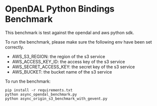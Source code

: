 # OpenDAL Python Bindings Benchmark

This benchmark is test against the opendal and aws python sdk.

To run the benchmark, please make sure the following env have been set correctly.

- AWS_S3_REGION: the region of the s3 service
- AWS_ACCESS_KEY_ID: the access key of the s3 service
- AWS_SECRET_ACCESS_KEY: the secret key of the s3 service
- AWS_BUCKET: the bucket name of the s3 service

To run the benchmark:

```shell
pip install -r requirements.txt
python async_opendal_benchmark.py
python async_origin_s3_benchmark_with_gevent.py
```
